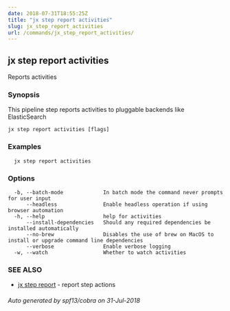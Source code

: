 ```yaml
---
date: 2018-07-31T18:55:25Z
title: "jx step report activities"
slug: jx_step_report_activities
url: /commands/jx_step_report_activities/
---
```

## jx step report activities

Reports activities

### Synopsis

This pipeline step reports activities to pluggable backends like ElasticSearch

```
jx step report activities [flags]
```

### Examples

```
  jx step report activities
```

### Options

```
  -b, --batch-mode             In batch mode the command never prompts for user input
      --headless               Enable headless operation if using browser automation
  -h, --help                   help for activities
      --install-dependencies   Should any required dependencies be installed automatically
      --no-brew                Disables the use of brew on MacOS to install or upgrade command line dependencies
      --verbose                Enable verbose logging
  -w, --watch                  Whether to watch activities
```

### SEE ALSO

* [jx step report](/commands/jx_step_report/)	 - report step actions

###### Auto generated by spf13/cobra on 31-Jul-2018
